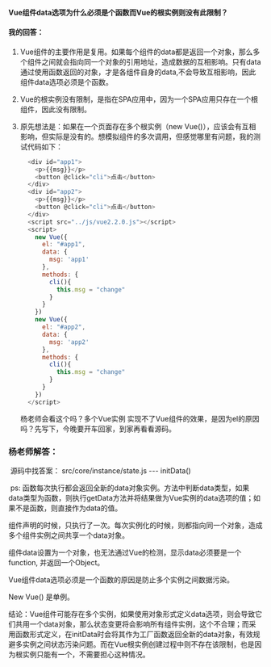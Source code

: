 #### Vue组件data选项为什么必须是个函数而Vue的根实例则没有此限制？

#### 我的回答：

1. ​		Vue组件的主要作用是复用。如果每个组件的data都是返回一个对象，那么多个组件之间就会指向同一个对象的引用地址，造成数据的互相影响。只有data通过使用函数返回的对象，才是各组件自身的data,不会导致互相影响，因此组件data选项必须是个函数。

2. Vue的根实例没有限制，是指在SPA应用中，因为一个SPA应用只存在一个根组件，因此没有限制。

3. 原先想法是：如果在一个页面存在多个根实例（new Vue()），应该会有互相影响，但实际是没有的。想模拟组件的多次调用，但感觉哪里有问题，我的测试代码如下：

   ```js
     <div id="app1">
       <p>{{msg}}</p>
       <button @click="cli">点击</button>
     </div>
     <div id="app2">
       <p>{{msg}}</p>
       <button @click="cli">点击</button>
     </div>
     <script src="../js/vue2.2.0.js"></script>
     <script>
       new Vue({
         el: "#app1",
         data: {
           msg: 'app1'
         },
         methods: {
           cli(){
             this.msg = "change"
           }
         }
       })
       new Vue({
         el: "#app2",
         data: {
           msg: 'app2'
         },
         methods: {
           cli(){
             this.msg = "change"
           }
         }
       })
     </script>
   ```

   杨老师会看这个吗？多个Vue实例 实现不了Vue组件的效果，是因为el的原因吗？先写下，今晚要开车回家，到家再看看源码。



### 杨老师解答：

​		源码中找答案： src/core/instance/state.js --- initData()

​		ps: 函数每次执行都会返回全新的data对象实例。方法中判断data类型，如果data类型为函数，则执行getData方法并将结果做为Vue实例的data选项的值；如果不是函数，则直接作为data的值。

组件声明的时候，只执行了一次。每次实例化的时候，则都指向同一个对象，造成多个组件实例之间共享一个data对象。

组件data设置为一个对象，也无法通过Vue的检测，显示data必须要是一个function, 并返回一个Object。

Vue组件data选项必须是一个函数的原因是防止多个实例之间数据污染。

New Vue() 是单例。



结论：Vue组件可能存在多个实例，如果使用对象形式定义data选项，则会导致它们共用一个data对象，那么状态变更将会影响所有组件实例，这个不合理；而采用函数形式定义，在initData时会将其作为工厂函数返回全新的data对象，有效规避多实例之间状态污染问题。而在Vue根实例创建过程中则不存在该限制，也是因为根实例只能有一个，不需要担心这种情况。



